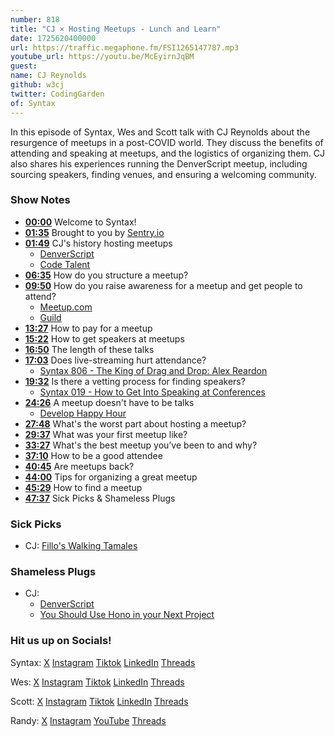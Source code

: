 ```yaml
---
number: 818
title: "CJ × Hosting Meetups - Lunch and Learn"
date: 1725620400000
url: https://traffic.megaphone.fm/FSI1265147787.mp3
youtube_url: https://youtu.be/McEyirnJqBM
guest: 
name: CJ Reynolds
github: w3cj
twitter: CodingGarden
of: Syntax
---
```


In this episode of Syntax, Wes and Scott talk with CJ Reynolds about the resurgence of meetups in a post-COVID world. They discuss the benefits of attending and speaking at meetups, and the logistics of organizing them. CJ also shares his experiences running the DenverScript meetup, including sourcing speakers, finding venues, and ensuring a welcoming community.

### Show Notes

* **[00:00](#t=00:00)** Welcome to Syntax!
* **[01:35](#t=01:35)** Brought to you by [Sentry.io](https://sentry.io)
* **[01:49](#t=01:49)** CJ's history hosting meetups
  * [DenverScript](https://denverscript.com/)
  * [Code Talent](https://www.code-talent.com/)
* **[06:35](#t=06:35)** How do you structure a meetup?
* **[09:50](#t=09:50)** How do you raise awareness for a meetup and get people to attend?
  * [Meetup.com](https://meetup.com)
  * [Guild](https://guild.host/)
* **[13:27](#t=13:27)** How to pay for a meetup
* **[15:22](#t=15:22)** How to get speakers at meetups
* **[16:50](#t=16:50)** The length of these talks
* **[17:03](#t=17:03)** Does live-streaming hurt attendance?
  * [Syntax 806 - The King of Drag and Drop: Alex Reardon](https://syntax.fm/show/806/the-king-of-drag-and-drop-alex-reardon)
* **[19:32](#t=19:32)** Is there a vetting process for finding speakers?
  * [Syntax 019 - How to Get Into Speaking at Conferences](https://syntax.fm/show/19/how-to-get-into-speaking-at-conferences)
* **[24:26](#t=24:26)** A meetup doesn't have to be talks
  * [Develop Happy Hour](https://www.meetup.com/develop-happy-hour/)
* **[27:48](#t=27:48)** What's the worst part about hosting a meetup?
* **[29:37](#t=29:37)** What was your first meetup like?
* **[33:27](#t=33:27)** What's the best meetup you’ve been to and why?
* **[37:10](#t=37:10)** How to be a good attendee
* **[40:45](#t=40:45)** Are meetups back?
* **[44:00](#t=44:00)** Tips for organizing a great meetup
* **[45:29](#t=45:29)** How to find a meetup
* **[47:37](#t=47:37)** Sick Picks & Shameless Plugs

### Sick Picks

- CJ: [Fillo's Walking Tamales](https://www.fillos.com/pages/walking-tamales?srsltid=AfmBOopCEmXcB7Xp253yDJ7AOzE697ElhaB4HkigLdcXiXFdC9ITu-QB)

### Shameless Plugs

- CJ:
  * [DenverScript](https://denverscript.com/)
  * [You Should Use Hono in your Next Project](https://youtu.be/sYZW8TK2IV4?si=zOYGQdH9NVXuboRb)

### Hit us up on Socials!

Syntax: [X](https://twitter.com/syntaxfm) [Instagram](https://www.instagram.com/syntax_fm/) [Tiktok](https://www.tiktok.com/@syntaxfm) [LinkedIn](https://www.linkedin.com/company/96077407/admin/feed/posts/) [Threads](https://www.threads.net/@syntax_fm)

Wes: [X](https://twitter.com/wesbos) [Instagram](https://www.instagram.com/wesbos/) [Tiktok](https://www.tiktok.com/@wesbos) [LinkedIn](https://www.linkedin.com/in/wesbos/) [Threads](https://www.threads.net/@wesbos)

Scott: [X](https://twitter.com/stolinski) [Instagram](https://www.instagram.com/stolinski/) [Tiktok](https://www.tiktok.com/@stolinski) [LinkedIn](https://www.linkedin.com/in/stolinski/) [Threads](https://www.threads.net/@stolinski)

Randy: [X](https://twitter.com/randyrektor) [Instagram](https://www.instagram.com/randyrektor/) [YouTube](https://www.youtube.com/@randyrektor) [Threads](https://www.threads.net/@randyrektor)